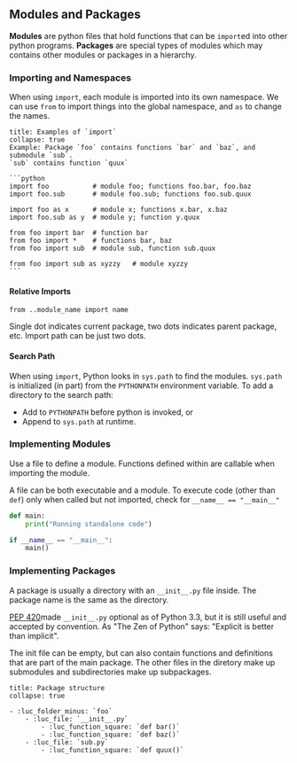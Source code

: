 
## Modules and Packages
**Modules** are python files that hold functions that can be `import`ed into other python programs.
**Packages** are special types of modules which may contains other modules or packages in a hierarchy.

### Importing and Namespaces
When using `import`, each module is imported into its own namespace.
We can use `from` to import things into the global namespace, and `as` to change the names.

````ad-example
title: Examples of `import`
collapse: true
Example: Package `foo` contains functions `bar` and `baz`, and submodule `sub`.
`sub` contains function `quux`

```python
import foo           # module foo; functions foo.bar, foo.baz
import foo.sub       # module foo.sub; functions foo.sub.quux

import foo as x      # module x; functions x.bar, x.baz
import foo.sub as y  # module y; function y.quux

from foo import bar  # function bar
from foo import *    # functions bar, baz
from foo import sub  # module sub, function sub.quux

from foo import sub as xyzzy   # module xyzzy
```
````

#### Relative Imports
`from ..module_name import name`

Single dot indicates current package, two dots indicates parent package, etc.
Import path can be just two dots.

#### Search Path
When using `import`, Python looks in `sys.path` to find the modules.
`sys.path` is initialized (in part) from the `PYTHONPATH` environment variable.
To add a directory to the search path:
- Add to `PYTHONPATH` before python is invoked, or
- Append to `sys.path` at runtime.

### Implementing Modules

Use a file to define a module. Functions defined within are callable when importing the module.

A file can be both executable and a module. 
To execute code (other than `def`) only when called but not imported, check for `__name__ == "__main__"`
```python
def main:
	print("Running standalone code")

if __name__ == "__main__":
	main()
```

### Implementing Packages
A package is usually a directory with an `__init__.py` file inside. The package name is the same as the directory.

[PEP 420](https://peps.python.org/pep-0420/)made `__init__.py` optional as of Python 3.3, but it is still useful and accepted by convention.
As "The Zen of Python" says: "Explicit is better than implicit".

The init file can be empty, but can also contain functions and definitions that are part of the main package.
The other files in the diretory make up submodules and subdirectories make up subpackages.

````ad-example
title: Package structure
collapse: true

- :luc_folder_minus: `foo`
	- :luc_file: `__init__.py`
		- :luc_function_square: `def bar()`
		- :luc_function_square: `def baz()`
	- :luc_file: `sub.py`
		- :luc_function_square: `def quux()`
````


